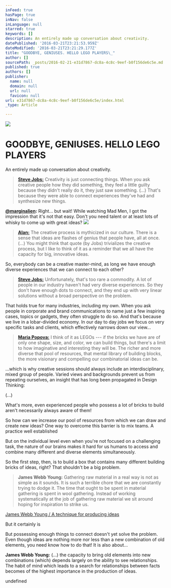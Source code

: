 ```yaml
---
inFeed: true
hasPage: true
inNav: false
inLanguage: null
starred: true
keywords: []
description: An entirely made up conversation about creativity.
datePublished: '2016-03-21T23:21:53.959Z'
dateModified: '2016-03-21T23:21:29.177Z'
title: "GOODBYE, GENIUSES. HELLO LEGO PLAYERS\_"
author: []
sourcePath: _posts/2016-02-21-e31d7867-dc8a-4c8c-9eef-b0f156de6c5e.md
published: true
authors: []
publisher:
  name: null
  domain: null
  url: null
  favicon: null
url: e31d7867-dc8a-4c8c-9eef-b0f156de6c5e/index.html
_type: Article

---
```

![](https://the-grid-user-content.s3-us-west-2.amazonaws.com/3ae4601e-61f4-4348-9b97-da7a880dddac.gif)

# GOODBYE, GENIUSES. HELLO LEGO PLAYERS 

An entirely made up conversation about creativity.

> **[Steve Jobs:][0]** Creativity is just connecting things. When you ask creative people how they did something, they feel a little guilty because they didn't really do it, they just saw something. (...) That's because they were able to connect experiences they've had and synthesize new things.

**[@marginalien][1]:** Right... but wait! While watching Mad Men, I got the impression that it's not that easy. Don't you need talent or at least lots of whisky to come up with great ideas?
![](https://the-grid-user-content.s3-us-west-2.amazonaws.com/05d93d69-8d32-4fd9-9fde-f72856af3689.gif)

> **[Alan:][2]** The creative process is mythicized in our culture. There is a sense that ideas are flashes of genius that people have, all at once. (...) You might think that quote (by Jobs) trivializes the creative process, but I like to think of it as a reminder that we all have the capacity for big, innovative ideas.

So, everybody can be a creative master-mind, as long we have enough diverse experiences that we can connect to each other?  
> 
> **[Steve Jobs:][0]** Unfortunately, that's too rare a commodity. A lot of people in our industry haven't had very diverse experiences. So they don't have enough dots to connect, and they end up with very linear solutions without a broad perspective on the problem.

That holds true for many industries, including my own. When you ask people in corporate and brand communications to name just a few inspiring cases, topics or gadgets, they often struggle to do so. And that's because we live in a lobar-divided economy. In our day to day jobs we focus on very specific tasks and clients, which effectively narrows down our view...

> [**Maria Popova:**][3] I think of it as LEGOs --- if the bricks we have are of only one shape, size, and color, we can build things, but there's a limit to how imaginative and interesting they will be. The richer and more diverse that pool of resources, that mental library of building blocks, the more visionary and compelling our combinatorial ideas can be.

...which is why creative sessions should always include an interdisciplinary, mixed group of people. Varied views and backgrounds prevent us from repeating ourselves, an insight that has long been propagated in Design Thinking:

(...)   

What's more, even experienced people who possess a lot of bricks to build aren't necessarily always aware of them! 

So how can we increase our pool of resources from which we can draw and create new ideas? One way to overcome this barrier is to mix teams. A practice well established 

But on the individual level even when you're not focused on a challenging task, the nature of our brains makes it hard for us humans to access and combine many different and diverse elements simultaneously. 

So the first step, then, is to build a box that contains many different building bricks of ideas, right? That shouldn't be a big problem.

> **James Webb Young:** Gathering raw material in a real way is not as simple as it sounds. It is such a terrible chore that we are constantly trying to dodge it. The time that ought to be spent in material gathering is spent in wool gathering. Instead of working systematically at the job of gathering raw material we sit around hoping for inspiration to strike us.

[James Webb Young / A technique for producing ideas][4]

But it certainly is 

But possessing enough things to connect doesn't yet solve the problem. Even though ideas are nothing more nor less than a new combination of old elements, you need know how to do that! It is also about...

**James Webb Young:** (...) the capacity to bring old elements into new combinations (which) depends largely on the ability to see relationships. The habit of mind which leads to a search for relationships between facts becomes of the highest importance in the production of ideas.

undefined

[0]: http://www.wired.com/1996/02/jobs-2/
[1]: http://www.twitter.com/marginalien
[2]: https://medium.com/self-starter/generating-ideas-at-apple-71e575a1e2e3#.cgja8uzgp
[3]: https://www.brainpickings.org/about/
[4]: http://www.amazon.de/exec/obidos/ASIN/1434102750/braipick00-21